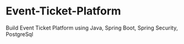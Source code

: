 # Event-Ticket-Platform
Build Event Ticket Platform using Java, Spring Boot, Spring Security, PostgreSql
